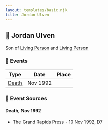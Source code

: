 ```yaml
---
layout: templates/basic.njk
title: Jordan Ulven
---
```

## 🔵 Jordan Ulven

Son of [Living Person](/people/3/37044048) and [Living Person](/people/4/4699189)

### 📆 Events

Type | Date | Place
------ | ------ | ------
[Death](#event-event-2) | Nov 1992 |

### 📰 Event Sources

#### <a id="event-event-2"></a> Death, Nov 1992
* The Grand Rapids Press  - 10 Nov 1992, D7